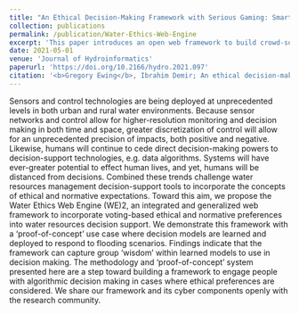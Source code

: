 ```yaml
---
title: "An Ethical Decision-Making Framework with Serious Gaming: Smart Water Case Study on Flooding"
collection: publications
permalink: /publication/Water-Ethics-Web-Engine
excerpt: 'This paper introduces an open web framework to build crowd-sourced decision models for ethical dilemmas in water resources.'
date: 2021-05-01
venue: 'Journal of Hydroinformatics'
paperurl: 'https://doi.org/10.2166/hydro.2021.097'
citation: '<b>Gregory Ewing</b>, Ibrahim Demir; An ethical decision-making framework with serious gaming: a smart water case study on flooding. Journal of Hydroinformatics 1 May 2021; 23 (3): 466–482. doi: https://doi.org/10.2166/hydro.2021.097'
---
```

Sensors and control technologies are being deployed at unprecedented levels in both urban and rural water environments. Because sensor networks and control allow for higher-resolution monitoring and decision making in both time and space, greater discretization of control will allow for an unprecedented precision of impacts, both positive and negative. Likewise, humans will continue to cede direct decision-making powers to decision-support technologies, e.g. data algorithms. Systems will have ever-greater potential to effect human lives, and yet, humans will be distanced from decisions. Combined these trends challenge water resources management decision-support tools to incorporate the concepts of ethical and normative expectations. Toward this aim, we propose the Water Ethics Web Engine (WE)2, an integrated and generalized web framework to incorporate voting-based ethical and normative preferences into water resources decision support. We demonstrate this framework with a ‘proof-of-concept’ use case where decision models are learned and deployed to respond to flooding scenarios. Findings indicate that the framework can capture group ‘wisdom’ within learned models to use in decision making. The methodology and ‘proof-of-concept’ system presented here are a step toward building a framework to engage people with algorithmic decision making in cases where ethical preferences are considered. We share our framework and its cyber components openly with the research community.